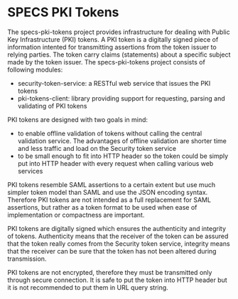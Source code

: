 SPECS PKI Tokens
================

The specs-pki-tokens project provides infrastructure for dealing with Public Key Infrastructure (PKI) tokens. A PKI token is a digitally signed piece of information intented for transmitting assertions from the token issuer to relying parties. The token carry claims (statements) about a specific subject made by the token issuer.
The specs-pki-tokens project consists of following modules:

 * security-token-service: a RESTful web service that issues the PKI tokens
 * pki-tokens-client: library providing support for requesting, parsing and validating of PKI tokens

PKI tokens are designed with two goals in mind:

 * to enable offline validation of tokens without calling the central validation service. The advantages of offline validation are shorter time and less traffic and load on the Security token service
 * to be small enough to fit into HTTP header so the token could be simply put into HTTP header with every request when calling various web services

PKI tokens resemble SAML assertions to a certain extent but use much simpler token model than SAML and use the JSON encoding syntax. Therefore PKI tokens are not intended as a full replacement for SAML assertions, but rather as a token format to be used when ease of implementation or compactness are important.

PKI tokens are digitally signed which ensures the authenticity and integrity of tokens. Authenticity means that the receiver of the token can be assured that the token really comes from the Security token service, integrity means that the receiver can be sure that the token has not been altered during transmission.

PKI tokens are not encrypted, therefore they must be transmitted only through secure connection. It is safe to put the token into HTTP header but it is not recommended to put them in URL query string.
